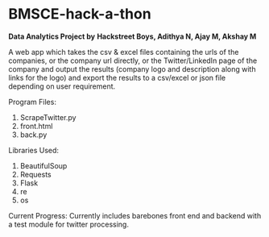 # BMSCE-hack-a-thon
__Data Analytics Project by__
__Hackstreet Boys, Adithya N, Ajay M, Akshay M__

A web app which takes the csv & excel files containing the urls of the companies, or the company url directly, or the Twitter/LinkedIn page of the company and output the results (company logo and description along with links for the logo) and export the results to a csv/excel or json file depending on user requirement.

Program Files:
  1. ScrapeTwitter.py
  2. front.html
  3. back.py
  
  
Libraries Used:
  1. BeautifulSoup
  2. Requests
  3. Flask
  4. re
  5. os
  
Current Progress:
  Currently includes barebones front end and backend with a test module for twitter processing.
